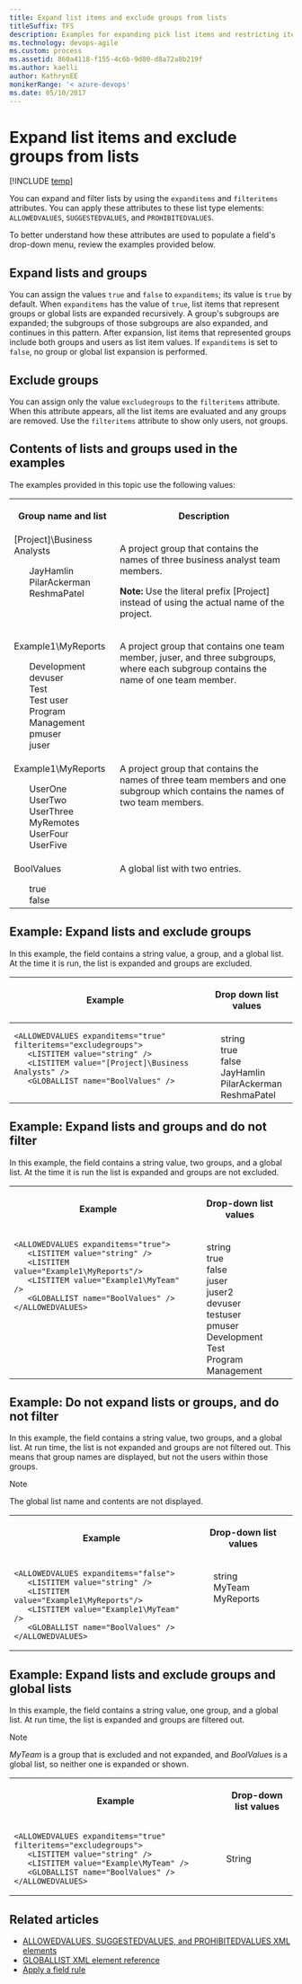 ```yaml
---
title: Expand list items and exclude groups from lists
titleSuffix: TFS
description: Examples for expanding pick list items and restricting items using expanditems and filteritems attributes - Team Foundation Server (TFS)
ms.technology: devops-agile
ms.custom: process
ms.assetid: 860a4118-f155-4c6b-9d80-d8a72a8b219f
ms.author: kaelli
author: KathrynEE
monikerRange: '< azure-devops' 
ms.date: 05/10/2017
---
```


# Expand list items and exclude groups from lists

[!INCLUDE [temp](../../includes/customization-phase-0-and-1-plus-version-header.md)]

You can expand and filter lists by using the `expanditems` and `filteritems` attributes. You can apply these attributes to these list type elements: `ALLOWEDVALUES`, `SUGGESTEDVALUES`, and `PROHIBITEDVALUES`.  
  
To better understand how these attributes are used to populate a field's drop-down menu, review the examples provided below.  

<a name="ExpandListsAndGroups"></a> 
  
##  Expand lists and groups  
 You can assign the values `true` and `false` to `expanditems`; its value is `true` by default. When `expanditems` has the value of `true`, list items that represent groups or global lists are expanded recursively. A group's subgroups are expanded; the subgroups of those subgroups are also expanded, and continues in this pattern. After expansion, list items that represented groups include both groups and users as list item values. If `expanditems` is set to `false`, no group or global list expansion is performed.  

<a name="FilterListsAndGroups"></a> 
  
##  Exclude groups  
 You can assign only the value `excludegroups` to the `filteritems` attribute. When this attribute appears, all the list items are evaluated and any groups are removed. Use the `filteritems` attribute to show only users, not groups.  

<a name="ContentsOfListsAndGroups"></a> 
  
##  Contents of lists and groups used in the examples  
 The examples provided in this topic use the following values:  
  
<table Responsive="true" summary="table">
<tbody valign="top">
<tr Responsive="true">
<th scope="col"><p>Group name and list</p></th>
<th scope="col"><p>Description</p></th>
</tr>
<tr>
<td>
[Project]\Business Analysts</p>
<ul style="list-style: none;margin-bottom:0px"> 
<li style="margin-bottom:0px">JayHamlin</li>
<li style="margin-bottom:0px">PilarAckerman</li>
<li style="margin-bottom:0px">ReshmaPatel</li>
</ul> 
</td>
<td> 
<p>A project group that contains the names of three business analyst team members.</p>

<p><strong>Note:</strong> Use the literal prefix [Project] instead of using the actual name of the project.</p>
</td>
</tr>
<tr>
<td>
<p>Example1\MyReports</p>
<ul style="list-style: none;margin-bottom:0px"> 
<li style="margin-bottom:0px">Development</li>
<li style="margin-bottom:0px">devuser</li>
<li style="margin-bottom:0px">Test</li>
<li style="margin-bottom:0px">Test user</li>
<li style="margin-bottom:0px">Program Management</li>
<li style="margin-bottom:0px">pmuser</li>
<li style="margin-bottom:0px">juser</li>
</ul> 
</td>
<td> 
<p>A project group that contains one team member, juser, and three subgroups, where each subgroup contains the name of one team member.</p>
</td>
</tr>
<tr>
<td>
<p>Example1\MyReports</p>
<ul style="list-style: none;margin-bottom:0px"> 
<li style="margin-bottom:0px">UserOne</li>
<li style="margin-bottom:0px">UserTwo</li>
<li style="margin-bottom:0px">UserThree</li>
<li style="margin-bottom:0px">MyRemotes</li>
<li style="margin-bottom:0px">UserFour</li>
<li style="margin-bottom:0px">UserFive</li>
</ul> 
</td>
<td>
<p>A project group that contains the names of three team members and one subgroup which contains the names of two team members.</p>
</td>
</tr>
<tr>
<td>
<p>BoolValues</p>
<ul style="list-style: none;margin-bottom:0px"> 
<li style="margin-bottom:0px">true</li>
<li style="margin-bottom:0px">false</li>
</ul> 
</td>
<td>
<p>A global list with two entries.</p>
</td>
</tr>
</tbody>
</table>

## Example: Expand lists and exclude groups

In this example, the field contains a string value, a group, and a global list. At the time it is run, the list is expanded and groups are excluded.

<table Responsive="true" summary="table">
<thead>
<tr Responsive="true">
<th ><p>Example</p></th>
<th ><p>Drop down list values</p></th>
</tr>
</thead>
<tbody valign="top">
<tr>
<td>

<pre><code>&lt;ALLOWEDVALUES expanditems="true" filteritems="excludegroups"&gt; 
   &lt;LISTITEM value="string" /&gt; 
   &lt;LISTITEM value="[Project]\Business Analysts" /&gt;  
   &lt;GLOBALLIST name="BoolValues" /&gt; </code></pre>


</td>

<td data-th="Drop-down list values">

<ul style="list-style: none;margin-bottom:0px"> 
<li style="margin-bottom:0px">string</li>
<li style="margin-bottom:0px">true</li>
<li style="margin-bottom:0px">false</li>
<li style="margin-bottom:0px">JayHamlin</li>
<li style="margin-bottom:0px">PilarAckerman</li>
<li style="margin-bottom:0px">ReshmaPatel</li>
</ul> 
</td>
</tr>
</table> 


<a id="Example2"></a>
## Example: Expand lists and groups and do not filter

In this example, the field contains a string value, two groups, and a global list. At the time it is run the list is expanded and groups are not excluded.

<table Responsive="true" summary="table">
<tr Responsive="true">
<th scope="col"><p>Example</p></th>
<th scope="col"><p>Drop-down list values</p></th>
</tr>

<tr valign="top">
<td data-th="Example">

<pre><code>&lt;ALLOWEDVALUES expanditems="true"&gt;
   &lt;LISTITEM value="string" /&gt;
   &lt;LISTITEM value="Example1\MyReports"/&gt;
   &lt;LISTITEM value="Example1\MyTeam" /&gt;
   &lt;GLOBALLIST name="BoolValues" /&gt;
&lt;/ALLOWEDVALUES&gt; 
</code></pre>
</td><td data-th="Drop-down list values">

<ul style="list-style: none;margin-bottom:0px"> 
<li style="margin-bottom:0px">string</li>
<li style="margin-bottom:0px">true</li>
<li style="margin-bottom:0px">false</li>
<li style="margin-bottom:0px">juser</li>
<li style="margin-bottom:0px">juser2</li>
<li style="margin-bottom:0px">devuser</li>
<li style="margin-bottom:0px">testuser</li>
<li style="margin-bottom:0px">pmuser</li>
<li style="margin-bottom:0px">Development</li>
<li style="margin-bottom:0px">Test</li>
<li style="margin-bottom:0px">Program Management</li>
</ul> 
</td></tr>
</table>



## Example: Do not expand lists or groups, and do not filter

In this example, the field contains a string value, two groups, and a global list. At run time, the list is not expanded and groups are not filtered out. This means that group names are displayed, but not the users within those groups.

> [!NOTE]    
>The global list name and contents are not displayed.


<table Responsive="true" summary="table">
<tr Responsive="true">
<th scope="col"><p>Example</p></th>
<th scope="col"><p>Drop-down list values</p></th>
</tr>

<tr valign="top">
<td data-th="Example">

<pre><code>&lt;ALLOWEDVALUES expanditems="false"&gt;
   &lt;LISTITEM value="string" /&gt;
   &lt;LISTITEM value="Example1\MyReports"/&gt;
   &lt;LISTITEM value="Example1\MyTeam" /&gt;
   &lt;GLOBALLIST name="BoolValues" /&gt;
&lt;/ALLOWEDVALUES&gt; 
</code></pre>
</td>
<td data-th="Drop-down list values">

<ul style="list-style: none;margin-bottom:0px"> 
<li style="margin-bottom:0px">string</li>
<li style="margin-bottom:0px">MyTeam</li>
<li style="margin-bottom:0px">MyReports</li>
</ul> 
</td>
</tr></table> 


## Example: Expand lists and exclude groups and global lists
In this example, the field contains a string value, one group, and a global list. At run time, the list is expanded and groups are filtered out.

> [!NOTE]    
>*MyTeam* is a group that is excluded and not expanded, and *BoolValue*s is a global list, so neither one is expanded or shown.

<table Responsive="true" summary="table"><tr Responsive="true"><th scope="col"><p>Example</p></th><th scope="col"><p>Drop-down list values</p></th></tr><tr><td data-th="Example">


<pre><code>&lt;ALLOWEDVALUES expanditems="true" filteritems="excludegroups"&gt;
   &lt;LISTITEM value="string" /&gt;
   &lt;LISTITEM value="Example\MyTeam" /&gt;
   &lt;GLOBALLIST name="BoolValues" /&gt;
&lt;/ALLOWEDVALUES&gt; 
</code></pre>
</td><td data-th="Drop-down list values"><p>String</p></td></tr></table>

  
## Related articles 
-  [ALLOWEDVALUES, SUGGESTEDVALUES, and PROHIBITEDVALUES XML elements](define-pick-lists.md)   
-  [GLOBALLIST XML element reference](define-global-lists.md)   
-  [Apply a field rule](apply-rule-work-item-field.md)
